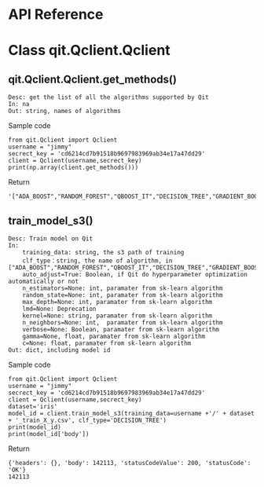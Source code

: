 API Reference
===========================


# Class qit.Qclient.Qclient 
## qit.Qclient.Qclient.get_methods()
    
    Desc: get the list of all the algorithms supported by Qit
    In: na
    Out: string, names of algorithms
    
<p>Sample code
    
    from qit.Qclient import Qclient
    username = "jimmy"
    secrect_key = 'cd6214cd7b91518b9697983969ab34e17a47dd29'
    client = Qclient(username,secrect_key)
    print(np.array(client.get_methods()))


<p>Return

    '["ADA_BOOST","RANDOM_FOREST","QBOOST_IT","DECISION_TREE","GRADIENT_BOOST","K_NEIGHBORS","LOGIC_REGRESSION","XGBOOST","LIGHTGBM","INFINITY"]'
    
## train_model_s3()

    Desc: Train model on Qit
    In:
        training_data: string, the s3 path of training
        clf_type：string, the name of algorithm, in ["ADA_BOOST","RANDOM_FOREST","QBOOST_IT","DECISION_TREE","GRADIENT_BOOST","K_NEIGHBORS","LOGIC_REGRESSION","XGBOOST","LIGHTGBM","INFINITY"]
        auto_adjust=True: Boolean, if Qit do hyperparameter optimization automatically or not
        n_estimators=None: int, paramater from sk-learn algorithm
        random_state=None: int, paramater from sk-learn algorithm
        max_depth=None: int, paramater from sk-learn algorithm
        lmd=None: Deprecation
        kernel=None: string, paramater from sk-learn algorithm
        n_neighbors=None: int,  paramater from sk-learn algorithm
        verbose=None: Boolean, paramater from sk-learn algorithm
        gamma=None, float, paramater from sk-learn algorithm
        c=None: float, paramater from sk-learn algorithm
    Out: dict, including model id
    
 <p>Sample code
    
    from qit.Qclient import Qclient
    username = "jimmy"
    secrect_key = 'cd6214cd7b91518b9697983969ab34e17a47dd29'
    client = Qclient(username,secrect_key)
    dataset='iris'
    model_id = client.train_model_s3(training_data=username +'/' + dataset + '_train_X_y.csv', clf_type='DECISION_TREE')
    print(model_id)
    print(model_id['body'])
    
<p>Return
    
    {'headers': {}, 'body': 142113, 'statusCodeValue': 200, 'statusCode': 'OK'}
    142113
    
